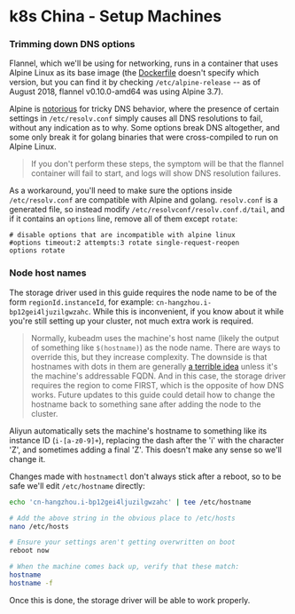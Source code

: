 # k8s China - Setup Machines

### Trimming down DNS options

Flannel, which we'll be using for networking, runs in a container that uses Alpine Linux as its base image (the [Dockerfile](https://github.com/coreos/flannel/blob/master/Dockerfile.amd64) doesn't specify which version, but you can find it by checking `/etc/alpine-release` -- as of August 2018, flannel v0.10.0-amd64 was using Alpine 3.7).

Alpine is [notorious](https://www.google.com/search?q=alpine+resolv.conf+options) for tricky DNS behavior, where the presence of certain settings in `/etc/resolv.conf` simply causes all DNS resolutions to fail, without any indication as to why.  Some options break DNS altogether, and some only break it for golang binaries that were cross-compiled to run on Alpine Linux.

> If you don't perform these steps, the symptom will be that the flannel container will fail to start, and logs will show DNS resolution failures.

As a workaround, you'll need to make sure the options inside `/etc/resolv.conf` are compatible with Alpine and golang.  `resolv.conf` is a generated file, so instead modify `/etc/resolvconf/resolv.conf.d/tail`, and if it contains an `options` line, remove all of them except `rotate`:

```
# disable options that are incompatible with alpine linux
#options timeout:2 attempts:3 rotate single-request-reopen
options rotate
```


### Node host names

The storage driver used in this guide requires the node name to be of the form `regionId.instanceId`, for example: `cn-hangzhou.i-bp12gei4ljuzilgwzahc`.  While this is inconvenient, if you know about it while you're still setting up your cluster, not much extra work is required.

> Normally, kubeadm uses the machine's host name (likely the output of something like `$(hostname)`) as the node name. There are ways to override this, but they increase complexity.  The downside is that hostnames with dots in them are generally [a terrible idea](https://serverfault.com/questions/229331/can-i-have-dots-in-a-hostname) unless it's the machine's addressable FQDN. And in this case, the storage driver requires the region to come FIRST, which is the opposite of how DNS works. Future updates to this guide could detail how to change the hostname back to something sane after adding the node to the cluster.

Aliyun automatically sets the machine's hostname to something like its instance ID (`i-[a-z0-9]+`), replacing the dash after the 'i' with the character 'Z', and sometimes adding a final 'Z'.  This doesn't make any sense so we'll change it.

Changes made with `hostnamectl` don't always stick after a reboot, so to be safe we'll edit `/etc/hostname` directly:

```bash
echo 'cn-hangzhou.i-bp12gei4ljuzilgwzahc' | tee /etc/hostname

# Add the above string in the obvious place to /etc/hosts
nano /etc/hosts

# Ensure your settings aren't getting overwritten on boot
reboot now

# When the machine comes back up, verify that these match:
hostname
hostname -f
```

Once this is done, the storage driver will be able to work properly.
